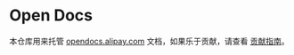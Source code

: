 # Open Docs

本仓库用来托管 [opendocs.alipay.com](https://opendocs.alipay.com) 文档，如果乐于贡献，请查看 [贡献指南](./开放文档贡献指南.md)。
